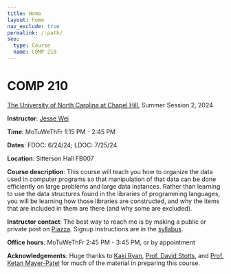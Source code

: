 ```yaml
---
title: Home
layout: home
nav_exclude: true
permalink: /:path/
seo:
  type: Course
  name: COMP 210
---
```


# COMP 210

[The University of North Carolina at Chapel Hill](https://unc.edu), Summer Session 2, 2024

**Instructor**: [Jesse Wei](https://jessewei.dev)

**Time**: MoTuWeThFr 1:15 PM - 2:45 PM

**Dates**: FDOC: 6/24/24; LDOC: 7/25/24

**Location**: Sitterson Hall FB007

**Course description**: This course will teach you how to organize the data used in computer programs so that manipulation of that data can be done efficiently on large problems and large data instances. Rather than learning to use the data structures found in the libraries of programming languages, you will be learning how those libraries are constructed, and why the items that are included in them are there (and why some are excluded).

**Instructor contact**: The best way to reach me is by making a public or private post on [Piazza](https://piazza.com/unc/summer2024/comp210/home). Signup instructions are in the [syllabus](syllabus.md#resources).

**Office hours**: MoTuWeThFr 2:45 PM - 3:45 PM, or by appointment

**Acknowledgements**: Huge thanks to [Kaki Ryan](https://www.cs.unc.edu/~kakiryan/), [Prof. David Stotts](https://www.cs.unc.edu/~stotts/), and [Prof. Ketan Mayer-Patel](https://cs.unc.edu/person/ketan-mayer-patel/) for much of the material in preparing this course.
